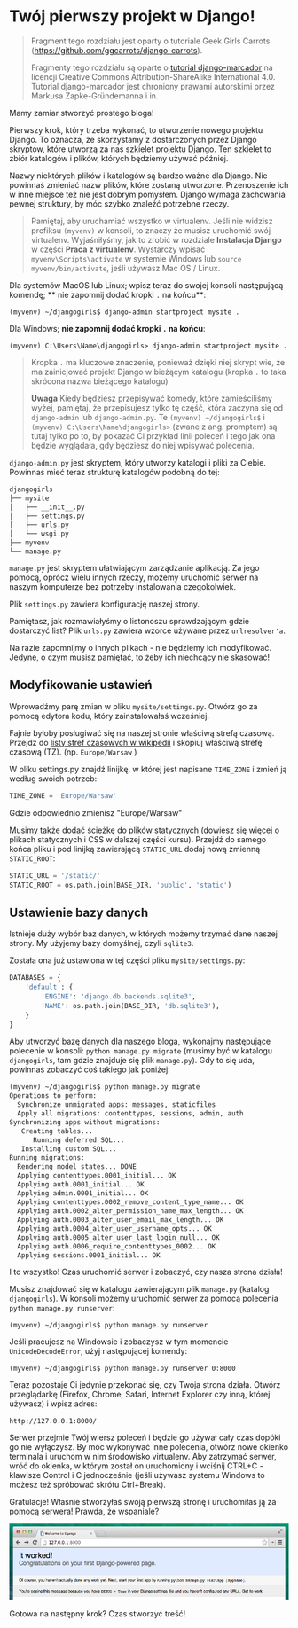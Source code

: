 # Twój pierwszy projekt w Django!

> Fragment tego rozdziału jest oparty o tutoriale Geek Girls Carrots (https://github.com/ggcarrots/django-carrots).
>
> Fragmenty tego rozdziału są oparte o [tutorial django-marcador][1] na licencji Creative Commons Attribution-ShareAlike International 4.0. Tutorial django-marcador jest chroniony prawami autorskimi przez Markusa Zapke-Gründemanna i in.

 [1]: http://django-marcador.keimlink.de/

Mamy zamiar stworzyć prostego bloga!

Pierwszy krok, który trzeba wykonać, to utworzenie nowego projektu Django. To oznacza, że skorzystamy z dostarczonych przez Django skryptów, które utworzą za nas szkielet projektu Django. Ten szkielet to zbiór katalogów i plików, których będziemy używać później.

Nazwy niektórych plików i katalogów są bardzo ważne dla Django. Nie powinnaś zmieniać nazw plików, które zostaną utworzone. Przenoszenie ich w inne miejsce też nie jest dobrym pomysłem. Django wymaga zachowania pewnej struktury, by móc szybko znaleźć potrzebne rzeczy.

> Pamiętaj, aby uruchamiać wszystko w virtualenv. Jeśli nie widzisz prefiksu `(myvenv)` w konsoli, to znaczy że musisz uruchomić swój virtualenv. Wyjaśniłyśmy, jak to zrobić w rozdziale **Instalacja Django** w części **Praca z virtualenv**. Wystarczy wpisać `myvenv\Scripts\activate` w systemie Windows lub `source myvenv/bin/activate`, jeśli używasz Mac OS / Linux.

Dla systemów MacOS lub Linux; wpisz teraz do swojej konsoli następującą komendę; ** nie zapomnij dodać kropki `.` na końcu**:

    (myvenv) ~/djangogirls$ django-admin startproject mysite .


Dla Windows; **nie zapomnij dodać kropki `.` na końcu**:

    (myvenv) C:\Users\Name\djangogirls> django-admin startproject mysite .


> Kropka `.` ma kluczowe znaczenie, ponieważ dzięki niej skrypt wie, że ma zainicjować projekt Django w bieżącym katalogu (kropka `.` to taka skrócona nazwa bieżącego katalogu)
>
> **Uwaga** Kiedy będziesz przepisywać komedy, które zamieściliśmy wyżej, pamiętaj, że przepisujesz tylko tę część, która zaczyna się od `django-admin` lub `django-admin.py`. Te `(myvenv) ~/djangogirls$` i `(myvenv) C:\Users\Name\djangogirls>` (zwane z ang. promptem) są tutaj tylko po to, by pokazać Ci przykład linii poleceń i tego jak ona będzie wyglądała, gdy będziesz do niej wpisywać polecenia.

`django-admin.py` jest skryptem, który utworzy katalogi i pliki za Ciebie. Powinnaś mieć teraz strukturę katalogów podobną do tej:

    djangogirls
    ├── mysite
    │   ├── __init__.py
    │   ├── settings.py
    │   ├── urls.py
    │   └── wsgi.py
    ├── myvenv
    └── manage.py


`manage.py` jest skryptem ułatwiającym zarządzanie aplikacją. Za jego pomocą, oprócz wielu innych rzeczy, możemy uruchomić serwer na naszym komputerze bez potrzeby instalowania czegokolwiek.

Plik `settings.py` zawiera konfigurację naszej strony.

Pamiętasz, jak rozmawiałyśmy o listonoszu sprawdzającym gdzie dostarczyć list? Plik `urls.py` zawiera wzorce używane przez `urlresolver'a`.

Na razie zapomnijmy o innych plikach - nie będziemy ich modyfikować. Jedyne, o czym musisz pamiętać, to żeby ich niechcący nie skasować!

## Modyfikowanie ustawień

Wprowadźmy parę zmian w pliku `mysite/settings.py`. Otwórz go za pomocą edytora kodu, który zainstalowałaś wcześniej.

Fajnie byłoby posługiwać się na naszej stronie właściwą strefą czasową. Przejdź do [listy stref czasowych w wikipedii][2] i skopiuj właściwą strefę czasową (TZ). (np. `Europe/Warsaw` )

 [2]: https://en.wikipedia.org/wiki/List_of_tz_database_time_zones

W pliku settings.py znajdź linijkę, w której jest napisane `TIME_ZONE` i zmień ją według swoich potrzeb:

```python
TIME_ZONE = 'Europe/Warsaw'
```

Gdzie odpowiednio zmienisz "Europe/Warsaw"

Musimy także dodać ścieżkę do plików statycznych (dowiesz się więcej o plikach statycznych i CSS w dalszej części kursu). Przejdź do samego końca pliku i pod linijką zawierającą `STATIC_URL` dodaj nową zmienną `STATIC_ROOT`:

```python
STATIC_URL = '/static/'
STATIC_ROOT = os.path.join(BASE_DIR, 'public', 'static')
```

## Ustawienie bazy danych

Istnieje duży wybór baz danych, w których możemy trzymać dane naszej strony. My użyjemy bazy domyślnej, czyli `sqlite3`.

Została ona już ustawiona w tej części pliku `mysite/settings.py`:

```python
DATABASES = {
    'default': {
        'ENGINE': 'django.db.backends.sqlite3',
        'NAME': os.path.join(BASE_DIR, 'db.sqlite3'),
    }
}
```  

Aby utworzyć bazę danych dla naszego bloga, wykonajmy następujące polecenie w konsoli: `python manage.py migrate` (musimy być w katalogu `djangogirls`, tam gdzie znajduje się plik `manage.py`). Gdy to się uda, powinnaś zobaczyć coś takiego jak poniżej:

    (myvenv) ~/djangogirls$ python manage.py migrate
    Operations to perform:
      Synchronize unmigrated apps: messages, staticfiles
      Apply all migrations: contenttypes, sessions, admin, auth
    Synchronizing apps without migrations:
       Creating tables...
          Running deferred SQL...
       Installing custom SQL...
    Running migrations:
      Rendering model states... DONE
      Applying contenttypes.0001_initial... OK
      Applying auth.0001_initial... OK
      Applying admin.0001_initial... OK
      Applying contenttypes.0002_remove_content_type_name... OK
      Applying auth.0002_alter_permission_name_max_length... OK
      Applying auth.0003_alter_user_email_max_length... OK
      Applying auth.0004_alter_user_username_opts... OK
      Applying auth.0005_alter_user_last_login_null... OK
      Applying auth.0006_require_contenttypes_0002... OK
      Applying sessions.0001_initial... OK


I to wszystko! Czas uruchomić serwer i zobaczyć, czy nasza strona działa!

Musisz znajdować się w katalogu zawierającym plik `manage.py` (katalog `djangogirls`). W konsoli możemy uruchomić serwer za pomocą polecenia `python manage.py runserver`:

    (myvenv) ~/djangogirls$ python manage.py runserver


Jeśli pracujesz na Windowsie i zobaczysz w tym momencie `UnicodeDecodeError`, użyj następującej komendy:

    (myvenv) ~/djangogirls$ python manage.py runserver 0:8000


Teraz pozostaje Ci jedynie przekonać się, czy Twoja strona działa. Otwórz przeglądarkę (Firefox, Chrome, Safari, Internet Explorer czy inną, której używasz) i wpisz adres:

    http://127.0.0.1:8000/


Serwer przejmie Twój wiersz poleceń i będzie go używał cały czas dopóki go nie wyłączysz. By móc wykonywać inne polecenia, otwórz nowe okienko terminala i uruchom w nim środowisko virtualenv. Aby zatrzymać serwer, wróć do okienka, w którym został on uruchomiony i wciśnij CTRL+C - klawisze Control i C jednocześnie (jeśli używasz systemu Windows to możesz też spróbować skrótu Ctrl+Break).

Gratulacje! Właśnie stworzyłaś swoją pierwszą stronę i uruchomiłaś ją za pomocą serwera! Prawda, że wspaniale?

![Działa!][3]

 [3]: images/it_worked2.png

Gotowa na następny krok? Czas stworzyć treść!
